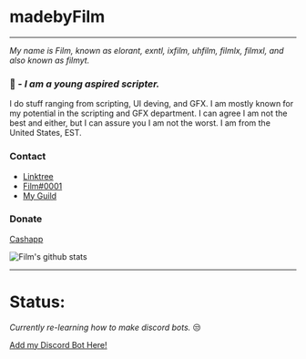 # **madebyFilm**
____________________

*My name is Film, known as elorant, exntl, ixfilm, uhfilm, filmlx, filmxl, and also known as filmyt.*

### 📖 - ***I am a young aspired scripter.***
 I do stuff ranging from scripting, UI deving, and GFX. I am mostly known for my potential in the scripting and GFX department. I can agree I am not the best and either, but I can assure you I am not the worst. I am from the United States, EST.

### **Contact** 
+ [Linktree](https://linktr.ee/elorant)
+ [Film#0001](https://discord.com/users/178341103139946497)
+ [My Guild](https://discord.gg/4BXEz9Er6Y)


### **Donate**
[Cashapp](https://cash.app/$theyhatejavi)


![Film's github stats](https://github-readme-stats.vercel.app/api?username=madebyFilm&count_private=true&theme=midnight-purple)
____________________
# Status:

*Currently re-learning how to make discord bots.* 😒

[Add my Discord Bot Here!](https://discord.com/oauth2/authorize?client_id=828977727587614831&permissions=8&scope=bot)
